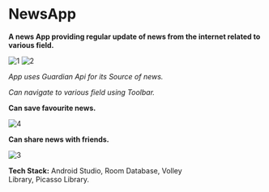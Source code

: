 # NewsApp


**A news App providing regular update of news from the internet related to various field.**

![1](https://github.com/faiyazAziz/NewsApp/assets/106823454/7d18e5df-afc8-4296-9a6a-0bef171460c6)                     ![2](https://github.com/faiyazAziz/NewsApp/assets/106823454/da0a3e2c-43bb-4d52-a8b7-ad4dd4905dd4)

*App uses Guardian Api for its Source of news.*

*Can navigate to various field using Toolbar.*

**Can save favourite news.**

![4](https://github.com/faiyazAziz/NewsApp/assets/106823454/adb14182-d567-44ad-ae31-a7f8ed8ef152)

**Can share news with friends.**

![3](https://github.com/faiyazAziz/NewsApp/assets/106823454/6cbabb57-5e1b-4edc-9cb9-f48ded24baad)




**Tech  Stack:** Android Studio, Room Database, Volley  
                          Library, Picasso Library.             
